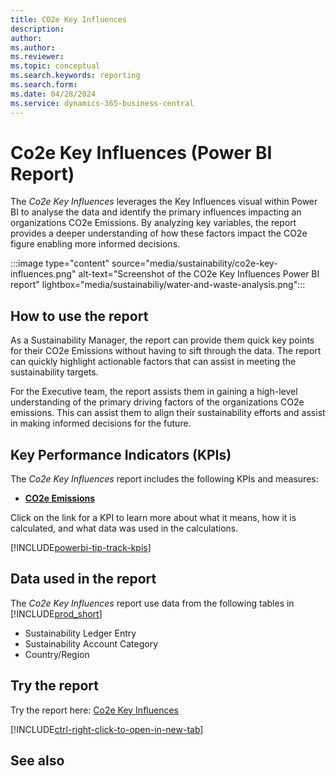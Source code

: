 ```yaml
---
title: CO2e Key Influences
description: 
author: 
ms.author: 
ms.reviewer: 
ms.topic: conceptual
ms.search.keywords: reporting
ms.search.form: 
ms.date: 04/28/2024
ms.service: dynamics-365-business-central
---
```


# Co2e Key Influences (Power BI Report)

The *Co2e Key Influences* leverages the Key Influences visual within Power BI to analyse the data and identify the primary influences impacting an organizations CO2e Emissions. By analyzing key variables, the report provides a deeper understanding of how these factors impact the CO2e figure enabling more informed decisions.

:::image type="content" source="media/sustainability/co2e-key-influences.png" alt-text="Screenshot of the CO2e Key Influences Power BI report" lightbox="media/sustainabiliy/water-and-waste-analysis.png":::


## How to use the report

As a Sustainability Manager, the report can provide them quick key points for their CO2e Emissions without having to sift through the data. The report can quickly highlight actionable factors that can assist in meeting the sustainability targets.

For the Executive team, the report assists them in gaining a high-level understanding of the primary driving factors of the organizations CO2e emissions. This can assist them to align their sustainability efforts and assist in making informed decisions for the future.


## Key Performance Indicators (KPIs)

The *Co2e Key Influences* report includes the following KPIs and measures: 

- [**CO2e Emissions**](sustainability-powerbi-kpis.md#co2e-emissions)


Click on the link for a KPI to learn more about what it means, how it is calculated, and what data was used in the calculations. 

[!INCLUDE[powerbi-tip-track-kpis](includes/powerbi-tip-track-kpis.md)]


## Data used in the report

The *Co2e Key Influences* report use data from the following tables in [!INCLUDE[prod_short](includes/prod_short.md)]

- Sustainability Ledger Entry
- Sustainability Account Category
- Country/Region


## Try the report

Try the report here: [Co2e Key Influences](https://businesscentral.dynamics.com?page=37093)

[!INCLUDE[ctrl-right-click-to-open-in-new-tab](includes/ctrl-right-click-to-open-in-new-tab.md)]

## See also